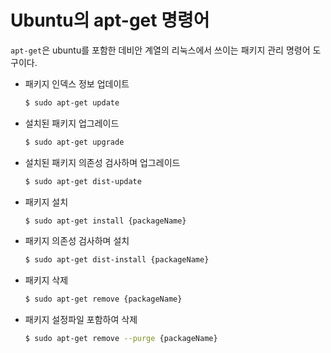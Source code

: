 # Ubuntu의 apt-get 명령어

`apt-get`은 ubuntu를 포함한 데비안 계열의 리눅스에서 쓰이는 패키지 관리 명령어 도구이다.

* 패키지 인덱스 정보 업데이트
  ``` bash
  $ sudo apt-get update
  ```
* 설치된 패키지 업그레이드
  ``` bash
  $ sudo apt-get upgrade
  ```
* 설치된 패키지 의존성 검사하며 업그레이드
  ``` bash
  $ sudo apt-get dist-update
  ```
* 패키지 설치
  ``` bash
  $ sudo apt-get install {packageName}
  ```
* 패키지 의존성 검사하며 설치
  ``` bash
  $ sudo apt-get dist-install {packageName}
  ```
* 패키지 삭제
  ``` bash
  $ sudo apt-get remove {packageName}
  ```
* 패키지 설정파일 포함하여 삭제
  ``` bash
  $ sudo apt-get remove --purge {packageName}
  ```